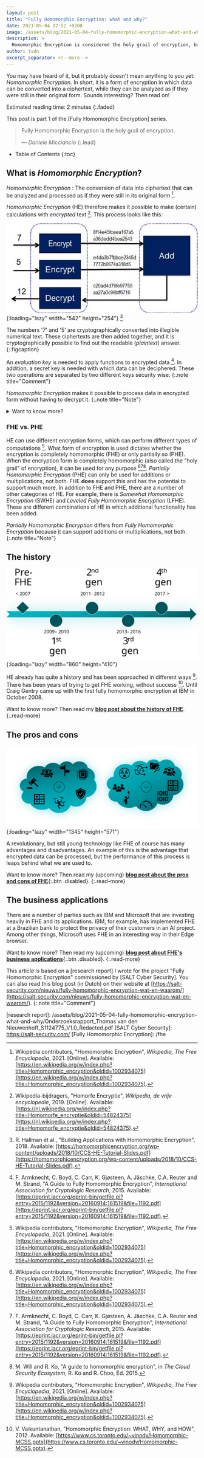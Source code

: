 ```yaml
---
layout: post
title: "Fully Homomorphic Encryption: what and why?"
date: 2021-05-04 12:52 +0200
image: /assets/blog/2021-05-04-fully-homomorphic-encryption-what-and-why/cover.svg
description: >
  Homomorphic Encryption is considered the holy grail of encryption, but what is it and how can it be used?
author: tvdn
excerpt_separator: <!--more-->
---
```


You may have heard of it, but it probably doesn't mean anything to you yet: *Homomorphic Encryption*. In short, it is a form of encryption in which data can be converted into a ciphertext, while they can be analyzed as if they were still in their original form. Sounds interesting? Then read on!

Estimated reading time: 2 minutes
{:.faded}

<!--more-->

This post is part 1 of the [Fully Homomorphic Encryption] series.

> Fully Homomorphic Encryption is the holy grail of encryption.
>
> &mdash; <cite>Daniele Micciancio</cite>
{:.lead}

- Table of Contents
{:toc}

## What is *Homomorphic Encryption*?

*Homomorphic Encryption*
: The conversion of data into ciphertext that can be analyzed and processed as if they were still in its original form [^wiki2021].

*Homomorphic Encryption* (HE) therefore makes it possible to make (certain) calculations with *encrypted* text [^wiki2019]. This process looks like this:

![heprocdiag]{:loading="lazy" width="542" height="254"} [^hall2018]

The numbers '7' and '5' are cryptographically converted into illegible numerical text. These ciphertexts are then added together, and it is cryptographically possible to find out the readable (*plaintext*) answer.
{:.figcaption}

An *evaluation key* is needed to apply functions to encrypted data [^armk2015]. In addition, a secret key is needed with which data can be deciphered. These two operations are separated by two different keys security wise.
{:.note title="Comment"}

*Homomorphic Encryption* makes it possible to process data in encrypted form without having to decrypt it.
{:.note title="Note"}

<details>
  <summary class="accordion">Want to know more?</summary>
  <div style="position:relative;padding-top:56.25%;">
    <iframe style="position:absolute;top:0;left:0;width:100%;height:100%;" src="https://www.youtube-nocookie.com/embed/5Mhbaeuv5fk" title="YouTube video player" frameborder="0" allow="accelerometer; autoplay; clipboard-write; encrypted-media; gyroscope; picture-in-picture" allowfullscreen loading="lazy"></iframe>
  </div>
</details>

### FHE vs. PHE

HE can use different encryption forms, which can perform different types of computations [^wiki2021]. What form of encryption is used dictates whether the encryption is completely homomorphic (FHE) or only partially so (PHE). When the encryption form is completely homomorphic (also called the "holy grail" of encryption), it can be used for any purpose [^wiki2021][^armk2015][^will2015]. *Partially Homomorphic Encryption* (PHE) can only be used for additions or multiplications, not both. FHE **does** support this and has the potential to support much more. In addition to FHE and PHE, there are a number of other categories of HE. For example, there is *Somewhat Homomorphic Encryption* (SWHE) and *Leveled Fully Homomorphic Encryption* (LFHE). These are different combinations of HE in which additional functionality has been added.

*Partially Homomorphic Encryption* differs from *Fully Homomorphic Encryption* because it can support additions or multiplications, not both.
{:.note title="Note"}

## The history

![fhehist]{:loading="lazy" width="860" height="410"}

HE already has quite a history and has been approached in different ways [^wiki2021]. There has been years of trying to get FHE working, without success [^vaik2012]. Until Craig Gentry came up with the first fully homomorphic encryption at IBM in October 2008.

Want to know more? Then read my [**blog post about the history of FHE**](/fhe/2021-05-28-homomorphic-encryption-history).
{:.read-more}

## The pros and cons

![fheprocon]{:loading="lazy" width="1345" height="571"}

A revolutionary, but still young technology like FHE of course has many advantages and disadvantages. An example of this is the advantage that encrypted data can be processed, but the performance of this process is leaps behind what we are used to.

Want to know more? Then read my (upcoming) [**blog post about the pros and cons of FHE**](){:.btn .disabled}.
{:.read-more}

## The business applications

There are a number of parties such as IBM and Microsoft that are investing heavily in FHE and its applications. IBM, for example, has implemented FHE at a Brazilian bank to protect the privacy of their customers in an AI project. Among other things, Microsoft uses FHE in an interesting way in their Edge browser.

Want to know more? Then read my (upcoming) [**blog post about FHE's business applications**](){:.btn .disabled}.
{:.read-more}


This article is based on a [research report] I wrote for the project "Fully Homomorphic Encryption" commissioned by [SALT Cyber Security]. You can also read this blog post (in Dutch) on their website at [https://salt-security.com/nieuws/fully-homomorphic-encryption-wat-en-waarom/](https://salt-security.com/nieuws/fully-homomorphic-encryption-wat-en-waarom/).
{:.note title="Comment"}

<!-- Sources -->
[^wiki2021]: Wikipedia contributors, "Homomorphic Encryption", *Wikipedia, The Free Encyclopedia*, 2021. [Online]. Available: [https://en.wikipedia.org/w/index.php?title=Homomorphic_encryption&oldid=1002934075](https://en.wikipedia.org/w/index.php?title=Homomorphic_encryption&oldid=1002934075).
[^wiki2019]: Wikipedia-bijdragers, "Homorfe Encryptie", *Wikipedia, de vrije encyclopedie*, 2019. [Online]. Available: [https://nl.wikipedia.org/w/index.php?title=Homomorfe_encryptie&oldid=54824375](https://nl.wikipedia.org/w/index.php?title=Homomorfe_encryptie&oldid=54824375).
[^hall2018]: R. Hallman et al., "Building Applications with Homomorphic Encryption", 2018. Available: [https://homomorphicencryption.org/wp-content/uploads/2018/10/CCS-HE-Tutorial-Slides.pdf](https://homomorphicencryption.org/wp-content/uploads/2018/10/CCS-HE-Tutorial-Slides.pdf).
[^armk2015]: F. Armknecht, C. Boyd, C. Carr, K. Gjøsteen, A. Jäschke, C.A. Reuter and M. Strand, "A Guide to Fully Homomorphic Encryption", *International Association for Cryptologic Research*, 2015. Available: [https://eprint.iacr.org/eprint-bin/getfile.pl?entry=2015/1192&version=20160914:161519&file=1192.pdf](https://eprint.iacr.org/eprint-bin/getfile.pl?entry=2015/1192&version=20160914:161519&file=1192.pdf).
[^will2015]: M. Will and R. Ko, "A guide to homomorphic encryption", in *The Cloud Security Ecosystem*, R. Ko and R. Choo, Ed. 2015.
[^vaik2012]: V. Vaikuntanathan, "Homomorphic Encryption: WHAT, WHY, and HOW", 2012. Available: [https://www.cs.toronto.edu/~vinodv/Homomorphic-MCSS.pptx](https://www.cs.toronto.edu/~vinodv/Homomorphic-MCSS.pptx).

<!-- Pictures -->
[heprocdiag]: /assets/blog/2021-05-04-fully-homomorphic-encryption-what-and-why/heprocdiag.jpg
[fhehist]: /assets/blog/2021-05-04-fully-homomorphic-encryption-what-and-why/fhehist.svg
[fheprocon]: /assets/blog/2021-05-04-fully-homomorphic-encryption-what-and-why/fheprocon.svg

<!-- Links -->
[research report]: /assets/blog/2021-05-04-fully-homomorphic-encryption-what-and-why/Onderzoeksrapport_Thomas van den Nieuwenhoff_S1124775_V1.0_Redacted.pdf
[SALT Cyber Security]: https://salt-security.com/
[Fully Homomorphic Encryption]: /fhe
